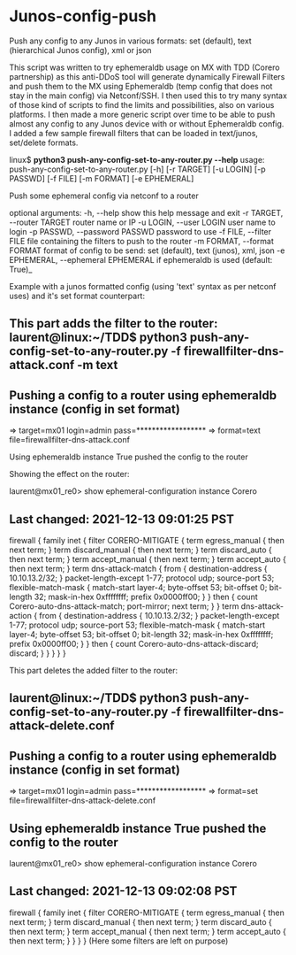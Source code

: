 # Junos-config-push
Push any config to any Junos in various formats: set (default), text (hierarchical Junos config), xml or json

This script was written to try ephemeraldb usage on MX with TDD (Corero partnership) as this anti-DDoS tool will generate dynamically Firewall Filters and push them to the MX using Ephemeraldb (temp config that does not stay in the main config) via Netconf/SSH.
I then used this to try many syntax of those kind of scripts to find the limits and possibilities, also on various platforms.
I then made a more generic script over time to be able to push almost any config to any Junos device with or without Ephemeraldb config.
I added a few sample firewall filters that can be loaded in text/junos, set/delete formats.



linux$ **python3 push-any-config-set-to-any-router.py --help**
usage: push-any-config-set-to-any-router.py [-h] [-r TARGET] [-u LOGIN] [-p PASSWD] [-f FILE] [-m FORMAT] [-e EPHEMERAL]

Push some ephemeral config via netconf to a router

optional arguments:
  -h, --help            show this help message and exit
  -r TARGET, --router TARGET
                        router name or IP
  -u LOGIN, --user LOGIN
                        user name to login
  -p PASSWD, --password PASSWD
                        password to use
  -f FILE, --filter FILE
                        file containing the filters to push to the router
  -m FORMAT, --format FORMAT
                        format of config to be send: set (default), text (junos), xml, json
  -e EPHEMERAL, --ephemeral EPHEMERAL
                        if ephemeraldb is used (default: True)_



Example with a junos formatted config (using 'text' syntax as per netconf uses) and it's set format counterpart:

This part adds the filter to the router:
laurent@linux:~/TDD$ python3 push-any-config-set-to-any-router.py -f firewallfilter-dns-attack.conf -m text
-------------------------------------------------------------------------------
Pushing a config to a router using ephemeraldb instance (config in set format)
-------------------------------------------------------------------------------
   => target=mx01	 login=admin	 pass=******************
   => format=text	 file=firewallfilter-dns-attack.conf

Using ephemeraldb instance True
pushed the config to the router



Showing the effect on the router:

laurent@mx01_re0> show ephemeral-configuration instance Corero
## Last changed: 2021-12-13 09:01:25 PST
firewall {
    family inet {
        filter CORERO-MITIGATE {
            term egress_manual {
                then next term;
            }
            term discard_manual {
                then next term;
            }
            term discard_auto {
                then next term;
            }
            term accept_manual {
                then next term;
            }
            term accept_auto {
                then next term;
            }
            term dns-attack-match {
                from {
                    destination-address {
                        10.10.13.2/32;
                    }
                    packet-length-except 1-77;
                    protocol udp;
                    source-port 53;
                    flexible-match-mask {
                        match-start layer-4;
                        byte-offset 53;
                        bit-offset 0;
                        bit-length 32;
                        mask-in-hex 0xffffffff;
                        prefix 0x0000ff00;
                    }
                }
                then {
                    count Corero-auto-dns-attack-match;
                    port-mirror;
                    next term;
                }
            }
            term dns-attack-action {
                from {
                    destination-address {
                        10.10.13.2/32;
                    }
                    packet-length-except 1-77;
                    protocol udp;
                    source-port 53;
                    flexible-match-mask {
                        match-start layer-4;
                        byte-offset 53;
                        bit-offset 0;
                        bit-length 32;
                        mask-in-hex 0xffffffff;
                        prefix 0x0000ff00;
                    }
                }
                then {
                    count Corero-auto-dns-attack-discard;
                    discard;
                }
            }
        }
    }
}



This part deletes the added filter to the router:

laurent@linux:~/TDD$ python3 push-any-config-set-to-any-router.py -f firewallfilter-dns-attack-delete.conf
-------------------------------------------------------------------------------
Pushing a config to a router using ephemeraldb instance (config in set format)
-------------------------------------------------------------------------------
   => target=mx01	 login=admin	 pass=******************
   => format=set	 file=firewallfilter-dns-attack-delete.conf

Using ephemeraldb instance True
pushed the config to the router
-------------------------------------------------------------------------------


laurent@mx01_re0> show ephemeral-configuration instance Corero
## Last changed: 2021-12-13 09:02:08 PST
firewall {
    family inet {
        filter CORERO-MITIGATE {
            term egress_manual {
                then next term;
            }
            term discard_manual {
                then next term;
            }
            term discard_auto {
                then next term;
            }
            term accept_manual {
                then next term;
            }
            term accept_auto {
                then next term;
            }
        }
    }
}
(Here some filters are left on purpose)
